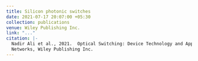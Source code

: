 ```yaml
---
title: Silicon photonic switches
date: 2021-07-17 20:07:00 +05:30
collection: publications
venue: Wiley Publishing Inc.
link: "..."
citation: |-
  Nadir Ali et al., 2021.  Optical Switching: Device Technology and Applications in
  Networks, Wiley Publishing Inc.
---
```


